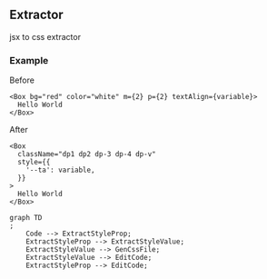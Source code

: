 ## Extractor

jsx to css extractor

### Example

Before

```tsx
<Box bg="red" color="white" m={2} p={2} textAlign={variable}>
  Hello World
</Box>
```

After

```tsx
<Box
  className="dp1 dp2 dp-3 dp-4 dp-v"
  style={{
    '--ta': variable,
  }}
>
  Hello World
</Box>
```

```mermaid
graph TD
;
    Code --> ExtractStyleProp;
    ExtractStyleProp --> ExtractStyleValue;
    ExtractStyleValue --> GenCssFile;
    ExtractStyleValue --> EditCode;
    ExtractStyleProp --> EditCode;
```
